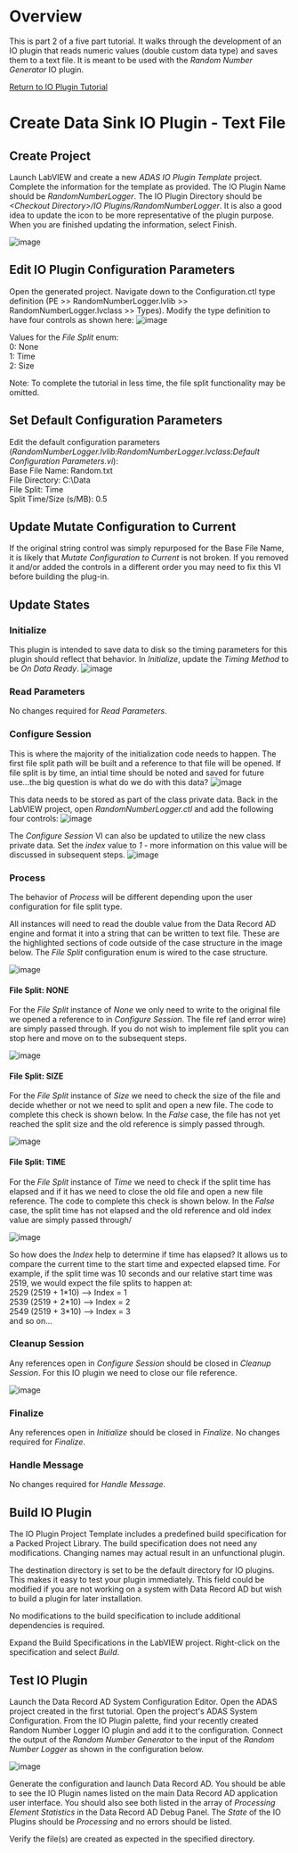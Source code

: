 # Overview
This is part 2 of a five part tutorial.  It walks through the development of an IO plugin that reads numeric values (double custom data type) and saves them to a text file.  It is meant to be used with the _Random Number Generator_ IO plugin.

[Return to IO Plugin Tutorial](../IO%20Plugin%20Tutorial.md#io-plugin-tutorial)

# Create Data Sink IO Plugin - Text File
## Create Project
Launch LabVIEW and create a new _ADAS IO Plugin Template_ project. Complete the information for the template as provided. The IO Plugin Name should be _RandomNumberLogger_. The IO Plugin Directory should be _\<Checkout Directory>/IO Plugins/RandomNumberLogger_. It is also a good idea to update the icon to be more representative of the plugin purpose. When you are finished updating the information, select Finish.  

![image](https://user-images.githubusercontent.com/15633959/176764681-25bb4e67-04ba-41d3-889c-61b45672a219.png)

## Edit IO Plugin Configuration Parameters
Open the generated project. Navigate down to the Configuration.ctl type definition (PE >> RandomNumberLogger.lvlib >> RandomNumberLogger.lvclass >> Types). Modify the type definition to have four controls as shown here:
![image](https://user-images.githubusercontent.com/15633959/176767166-3fe47acb-a6e0-44ff-8234-322173eeb1a2.png)

Values for the _File Split_ enum:<br>
0: None <br>
1: Time <br>
2: Size <br>

Note: To complete the tutorial in less time, the file split functionality may be omitted.

## Set Default Configuration Parameters 
Edit the default configuration parameters (_RandomNumberLogger.lvlib:RandomNumberLogger.lvclass:Default Configuration Parameters.vi_):<br>
Base File Name: Random.txt<br>
File Directory: C:\Data<br>
File Split: Time<br>
Split Time/Size (s/MB): 0.5<br>

## Update Mutate Configuration to Current
If the original string control was simply repurposed for the Base File Name, it is likely that _Mutate Configuration to Current_ is not broken.  If you removed it and/or added the controls in a different order you may need to fix this VI before building the plug-in.

## Update States
### Initialize
This plugin is intended to save data to disk so the timing parameters for this plugin should reflect that behavior.  In _Initialize_, update the _Timing Method_ to be _On Data Ready_.
![image](https://user-images.githubusercontent.com/15633959/176770255-df26e59b-3a8c-4ff2-bae7-74258916fd58.png)

### Read Parameters
No changes required for _Read Parameters_.

### Configure Session
This is where the majority of the initialization code needs to happen.  The first file split path will be built and a reference to that file will be opened. If file split is by time, an intial time should be noted and saved for future use...the big question is what do we do with this data?
![image](https://user-images.githubusercontent.com/15633959/176774506-aa54eae1-2482-48a9-9141-ea242621f1ab.png)

This data needs to be stored as part of the class private data.  Back in the LabVIEW project, open _RandomNumberLogger.ctl_ and add the following four controls:
![image](https://user-images.githubusercontent.com/15633959/177364881-64361dab-56ab-4d51-9733-1fd8433356b8.png)

The _Configure Session_ VI can also be updated to utilize the new class private data.  Set the _index_ value to _1_ - more information on this value will be discussed in subsequent steps.
![image](https://user-images.githubusercontent.com/15633959/177365233-9d16574e-2d89-4e3d-8b2d-e93490abf1fd.png)

### Process
The behavior of _Process_ will be different depending upon the user configuration for file split type.  

All instances will need to read the double value from the Data Record AD engine and format it into a string that can be written to text file.  These are the highlighted sections of code outside of the case structure in the image below.  The _File Split_ configuration enum is wired to the case structure.  

![image](https://user-images.githubusercontent.com/15633959/177379469-72d80f3d-95c5-4cfe-93b2-d366e203fae4.png)

#### File Split: NONE
For the _File Split_ instance of _None_ we only need to write to the original file we opened a reference to in _Configure Session_.  The file ref (and error wire) are simply passed through.  If you do not wish to implement file split you can stop here and move on to the subsequent steps.

![image](https://user-images.githubusercontent.com/15633959/177379590-e6501c49-3917-4dc3-8bdf-d9e82d029748.png)

#### File Split: SIZE
For the _File Split_ instance of _Size_ we need to check the size of the file and decide whether or not we need to split and open a new file.  The code to complete this check is shown below.  In the _False_ case, the file has not yet reached the split size and the old reference is simply passed through.

![image](https://user-images.githubusercontent.com/15633959/177379719-ca6bce17-8ea5-40f3-810b-1faa45a6534a.png)

#### File Split: TIME
For the _File Split_ instance of _Time_ we need to check if the split time has elapsed and if it has we need to close the old file and open a new file reference.  The code to complete this check is shown below.  In the _False_ case, the split time has not elapsed and the old reference and old index value are simply passed through/

![image](https://user-images.githubusercontent.com/15633959/177380935-0d8083fb-f052-4238-acb7-3a9a916e051a.png)

So how does the _Index_ help to determine if time has elapsed? It allows us to compare the current time to the start time and expected elapsed time.  For example, if the split time was 10 seconds and our relative start time was 2519, we would expect the file splits to happen at: 
<br>2529 (2519 + 1\*10) --> Index = 1
<br>2539 (2519 + 2\*10) --> Index = 2
<br>2549 (2519 + 3\*10) --> Index = 3
<br> and so on...

### Cleanup Session
Any references open in _Configure Session_ should be closed in _Cleanup Session_.  For this IO plugin we need to close our file reference.

![image](https://user-images.githubusercontent.com/15633959/177385885-ee2fd231-0673-4634-98e6-09804b612c37.png)

### Finalize
Any references open in _Initialize_ should be closed in _Finalize_.  No changes required for _Finalize_.

### Handle Message
No changes required for _Handle Message_.

## Build IO Plugin
The IO Plugin Project Template includes a predefined build specification for a Packed Project Library. The build specification does not need any modifications. Changing names may actual result in an unfunctional plugin.

The destination directory is set to be the default directory for IO plugins. This makes it easy to test your plugin immediately. This field could be modified if you are not working on a system with Data Record AD but wish to build a plugin for later installation.

No modifications to the build specification to include additional dependencies is required. 

Expand the Build Specifications in the LabVIEW project.  Right-click on the specification and select _Build_.

## Test IO Plugin  
Launch the Data Record AD System Configuration Editor. Open the ADAS project created in the first tutorial. Open the project's ADAS System Configuration. From the IO Plugin palette, find your recently created Random Number Logger IO plugin and add it to the configuration.  Connect the output of the _Random Number Generator_ to the input of the _Random Number Logger_ as shown in the configuration below.

![image](https://user-images.githubusercontent.com/15633959/177414175-1ec65571-c687-43e2-b84f-c1419aeaebc9.png)

Generate the configuration and launch Data Record AD.  You should be able to see the IO Plugin names listed on the main Data Record AD application user interface. You should also see both listed in the array of _Processing Element Statistics_ in the Data Record AD Debug Panel. The _State_ of the IO Plugins should be _Processing_ and no errors should be listed.

Verify the file(s) are created as expected in the specified directory.
